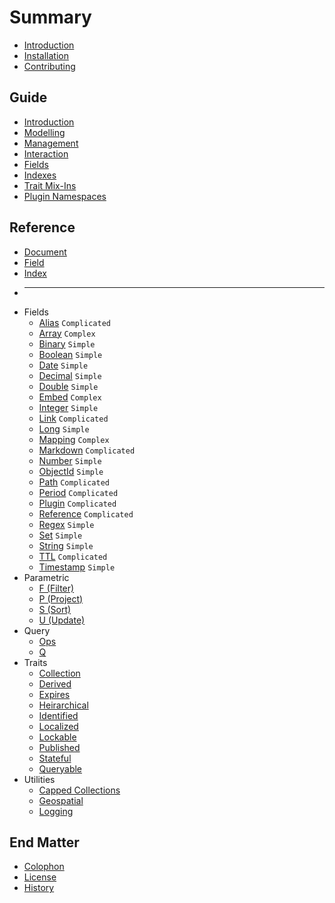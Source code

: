 # Summary

* [Introduction](README.md)
* [Installation](installation.md)
* [Contributing](contributing.md)

## Guide

* [Introduction](guide.md#introduction)
* [Modelling](guide.md#document-modelling)
* [Management](guide.md#collection-management)
* [Interaction](guide.md#document-interaction)
* [Fields](guide.md#fields)
* [Indexes](guide.md#indexes)
* [Trait Mix-Ins](guide.md#trait-mix-ins)
* [Plugin Namespaces](guide.md#plugin-namespaces)

## Reference

* [Document](reference/document.md)
* [Field](reference/field/README.md)
* [Index](reference/index.md)
* ---
* Fields
  * [Alias](reference/field/alias.md) `Complicated`
  * [Array](reference/field/array.md) `Complex`
  * [Binary](reference/field/binary.md) `Simple`
  * [Boolean](reference/field/boolean.md) `Simple`
  * [Date](reference/field/date.md) `Simple`
  * [Decimal](reference/field/decimal.md) `Simple`
  * [Double](reference/field/double.md) `Simple`
  * [Embed](reference/field/embed.md) `Complex`
  * [Integer](reference/field/integer.md) `Simple`
  * [Link](reference/field/link.md) `Complicated`
  * [Long](reference/field/long.md) `Simple`
  * [Mapping](reference/field/mapping.md) `Complex`
  * [Markdown](reference/field/markdown.md) `Complicated`
  * [Number](reference/field/number.md) `Simple`
  * [ObjectId](reference/field/objectid.md) `Simple`
  * [Path](reference/field/path.md) `Complicated`
  * [Period](reference/field/period.md) `Complicated`
  * [Plugin](reference/field/plugin.md) `Complicated`
  * [Reference](reference/field/reference.md) `Complicated`
  * [Regex](reference/field/regex.md) `Simple`
  * [Set](reference/field/set.md) `Simple`
  * [String](reference/field/string.md) `Simple`
  * [TTL](reference/field/ttl.md) `Complicated`
  * [Timestamp](reference/field/timestamp.md) `Simple`
* Parametric
  * [F \(Filter\)](reference/parametric.md#filtering)
  * [P \(Project\)](reference/parametric.md#projection)
  * [S \(Sort\)](reference/parametric.md#sorting)
  * [U \(Update\)](reference/parametric.md#updates)
* Query
  * [Ops](reference/query/ops.md)
  * [Q](reference/query/q.md)
* Traits
  * [Collection](reference/trait/collection.md)
  * [Derived](reference/trait/derived.md)
  * [Expires](reference/trait/expires.md)
  * [Heirarchical](reference/trait/heirarchical.md)
  * [Identified](reference/trait/identified.md)
  * [Localized](reference/trait/localized.md)
  * [Lockable](reference/trait/lockable.md)
  * [Published](reference/trait/published.md)
  * [Stateful](reference/trait/stateful.md)
  * [Queryable](reference/trait/queryable.md)
* Utilities
  * [Capped Collections](reference/capped.md)
  * [Geospatial](reference/geospatial.md)
  * [Logging](reference/logging.md)

## End Matter

* [Colophon](colophon.md)
* [License](license.md)
* [History](history.md)
